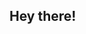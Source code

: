 ## Hey there!
<!--
**keithslalom/keithslalom** is a ✨ _special_ ✨ repository because its `README.md` (this file) appears on your GitHub profile.
### About me
- 🔭 I’m currently working on GenAI for enterprise software engineering.
- 🌱 I’m currently learning ...
- 👯 I’m looking to collaborate on real-world success at implementing GenAI for enterprise software and data engineering.
- 🤔 I’m looking for help with ...
- 💬 Ask me about ...
- 📫 How to reach me: keith.klundt@slalom.com or 801.580.8065
- ⚡ Fun fact: ...
-->

